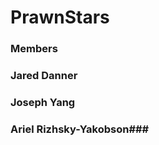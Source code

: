 # PrawnStars

### Members ###
### Jared Danner ###
### Joseph Yang ### 
### Ariel Rizhsky-Yakobson### 
# 
